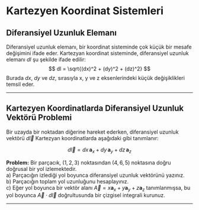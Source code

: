 # Kartezyen Koordinat Sistemleri
## Diferansiyel Uzunluk Elemanı
Diferansiyel uzunluk elemanı, bir koordinat sisteminde çok küçük bir mesafe değişimini ifade eder. Kartezyan koordinat sisteminde, diferansiyel uzunluk elemanı $dl$ şu şekilde ifade edilir:
$$ dl = \sqrt{(dx)^2 + (dy)^2 + (dz)^2} $$
Burada $dx$, $dy$ ve $dz$, sırasıyla x, y ve z eksenlerindeki küçük değişiklikleri temsil eder.

---

## Kartezyen Koordinatlarda Diferansiyel Uzunluk Vektörü Problemi

Bir uzayda bir noktadan diğerine hareket ederken, diferansiyel uzunluk vektörü $d\vec{l}$ Kartezyan koordinatlarda aşağıdaki gibi tanımlanır:

$$
d\vec{l} = dx\,\mathbf{a}_x + dy\,\mathbf{a}_y + dz\,\mathbf{a}_z
$$

**Problem:**
Bir parçacık, $(1,2,3)$ noktasından $(4,6,5)$ noktasına doğru doğrusal bir yol izlemektedir.  
a) Parçacığın izlediği yol boyunca diferansiyel uzunluk vektörünü yazınız.  
b) Parçacığın toplam yol uzunluğunu hesaplayınız.  
c) Eğer yol boyunca bir vektör alanı $\vec{A} = x\mathbf{a}_x + y\mathbf{a}_y + z\mathbf{a}_z$ tanımlanmışsa, bu yol boyunca $\vec{A} \cdot d\vec{l}$ doğrultusunda bir çizgisel integrali kurunuz.

---